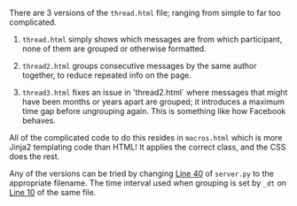 There are 3 versions of the `thread.html` file; ranging from simple to far too complicated.

1. `thread.html` simply shows which messages are from which participant, none of them are grouped or otherwise formatted.

2. `thread2.html` groups consecutive messages by the same author together, to reduce repeated info on the page.

3. `thread3.html` fixes an issue in 'thread2.html` where messages that might have been months or years apart are grouped; it introduces a maximum time gap before ungrouping again. This is something like how Facebook behaves.

All of the complicated code to do this resides in `macros.html` which is more Jinja2 templating code than HTML! It applies the correct class, and the CSS does the rest.

Any of the versions can be tried by changing [Line 40](https://github.com/jsharkey13/flask_facebook_messages/blob/master/server.py#L40) of `server.py` to the appropriate filename.
The time interval used when grouping is set by `_dt` on [Line 10](https://github.com/jsharkey13/flask_facebook_messages/blob/master/server.py#L10) of the same file.
